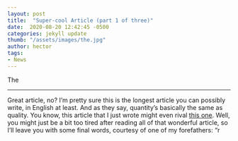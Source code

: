 ```yaml
---
layout: post
title:  "Super-cool Article (part 1 of three)"
date:  2020-08-20 12:42:45 -0500
categories: jekyll update
thumb: "/assets/images/the.jpg"
author: hector
tags:
- News
---
```


The

---

Great article, no? I’m pretty sure this is the longest article you can possibly write, in English at least. And as they say, quantity’s basically the same as quality. You know, this article that I just wrote might even rival [this one](https://hecrenews.github.io/jekyll/update/2020/06/21/persuasive-article.html). Well, you might just be a bit too tired after reading all of that wonderful article, so I’ll leave you with some final words, courtesy of one of my forefathers: “r
